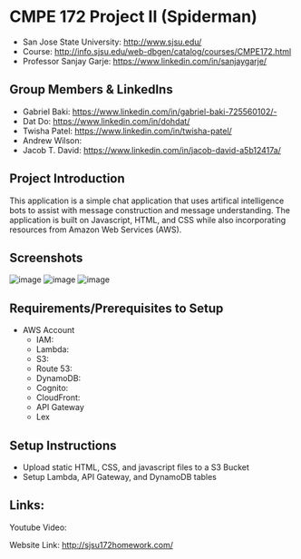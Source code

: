 # CMPE 172 Project II (Spiderman)
- San Jose State University:  http://www.sjsu.edu/
- Course: http://info.sjsu.edu/web-dbgen/catalog/courses/CMPE172.html
- Professor Sanjay Garje:  https://www.linkedin.com/in/sanjaygarje/
## Group Members & LinkedIns
- Gabriel Baki: https://www.linkedin.com/in/gabriel-baki-725560102/- 
- Dat Do: https://www.linkedin.com/in/dohdat/
- Twisha Patel: https://www.linkedin.com/in/twisha-patel/
- Andrew Wilson:
- Jacob T. David:  https://www.linkedin.com/in/jacob-david-a5b12417a/
## Project Introduction
This application is a simple chat application that uses artifical intelligence bots to assist with message construction and message understanding.  The application is built on Javascript, HTML, and CSS while also incorporating resources from Amazon Web Services (AWS).  

## Screenshots
![image](https://user-images.githubusercontent.com/30649150/69464227-9ce4fd00-0d32-11ea-87cf-5a8d39314f38.png)
![image](https://user-images.githubusercontent.com/30649150/69464260-b4bc8100-0d32-11ea-92f0-a0b29afc1184.png)
![image](https://user-images.githubusercontent.com/30649150/69464296-c867e780-0d32-11ea-89bf-c0067ccd9277.png)

## Requirements/Prerequisites to Setup
- AWS Account
  - IAM:
  - Lambda:
  - S3:
  - Route 53:
  - DynamoDB:
  - Cognito:
  - CloudFront:
  - API Gateway
  - Lex
## Setup Instructions

- Upload static HTML, CSS, and javascript files to a S3 Bucket
- Setup Lambda, API Gateway, and DynamoDB tables
## Links:

Youtube Video:

Website Link:
http://sjsu172homework.com/
